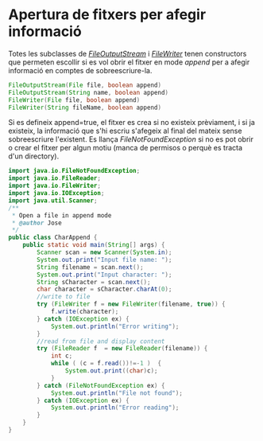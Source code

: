 # Apertura de fitxers per afegir informació

Totes les subclasses de [*FileOutputStream*](https://docs.oracle.com/en/java/javase/19/docs/api/java.base/java/io/FileOutputStream.html) i [*FileWriter*](https://docs.oracle.com/en/java/javase/19/docs/api/java.base/java/io/FileWriter.html) tenen constructors que permeten escollir si es vol obrir el fitxer en mode *append* per a afegir informació en comptes de sobreescriure-la.

```java
FileOutputStream(File file, boolean append)
FileOutputStream(String name, boolean append)
FileWriter(File file, boolean append)
FileWriter(String fileName, boolean append)
```

Si es defineix append=true, el fitxer es crea si no existeix prèviament, i si ja existeix, la informació que s'hi escriu s'afegeix al final del mateix sense sobreescriure l'existent. Es llança *FileNotFoundException* si no es pot obrir o crear el fitxer per algun motiu (manca de permisos o perquè es tracta d'un directory).

```java
import java.io.FileNotFoundException;
import java.io.FileReader;
import java.io.FileWriter;
import java.io.IOException;
import java.util.Scanner;
/**
 * Open a file in append mode
 * @author Jose
 */
public class CharAppend {
    public static void main(String[] args) {
        Scanner scan = new Scanner(System.in);
        System.out.print("Input file name: ");
        String filename = scan.next();
        System.out.print("Input character: ");
        String sCharacter = scan.next();
        char character = sCharacter.charAt(0);
        //write to file
        try (FileWriter f = new FileWriter(filename, true)) {
            f.write(character);
        } catch (IOException ex) {
            System.out.println("Error writing");
        }       
        //read from file and display content
        try (FileReader f  = new FileReader(filename)) {
            int c;
            while ( (c = f.read())!=-1 )  {
                System.out.print((char)c);
            }
        } catch (FileNotFoundException ex) {
            System.out.println("File not found");
        } catch (IOException ex) {
            System.out.println("Error reading");
        }
    }
}
```
